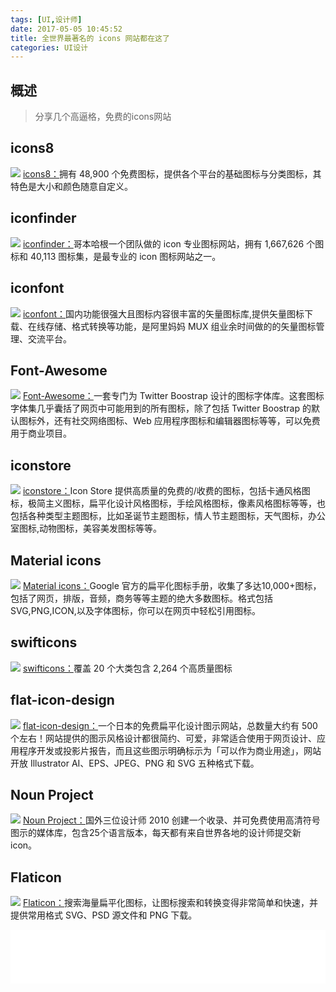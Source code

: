 ```yaml
---
tags: [UI,设计师]
date: 2017-05-05 10:45:52
title: 全世界最著名的 icons 网站都在这了
categories: UI设计
---
```

## 概述
> 分享几个高逼格，免费的icons网站

<!-- more -->

## icons8
![](http://ondlsj2sn.bkt.clouddn.com/FgagQPjcElDhzpQ0xc9QuOmY2YZU.png)
[icons8：](https://icons8.com/ )拥有 48,900 个免费图标，提供各个平台的基础图标与分类图标，其特色是大小和颜色随意自定义。 

## iconfinder
![](http://ondlsj2sn.bkt.clouddn.com/FmkrERamIL5tyHCN8RMfKb3WrB_q.png)
[iconfinder：](https://www.iconfinder.com/)哥本哈根一个团队做的 icon 专业图标网站，拥有 1,667,626 个图标和 40,113 图标集，是最专业的 icon 图标网站之一。


## iconfont
![](http://ondlsj2sn.bkt.clouddn.com/FpXxLtfKf4u2-mGev-qLrzhI0zXt.png)
[iconfont：](http://iconfont.cn/)国内功能很强大且图标内容很丰富的矢量图标库,提供矢量图标下载、在线存储、格式转换等功能，是阿里妈妈 MUX 组业余时间做的的矢量图标管理、交流平台。

## Font-Awesome
![](http://ondlsj2sn.bkt.clouddn.com/FvqWqkLBNsi2ZlvOKaK7oPRlE7H2.png)
[Font-Awesome：](http://fontawesome.io/)一套专门为 Twitter Boostrap 设计的图标字体库。这套图标字体集几乎囊括了网页中可能用到的所有图标，除了包括 Twitter Boostrap 的默认图标外，还有社交网络图标、Web 应用程序图标和编辑器图标等等，可以免费用于商业项目。


## iconstore
![](http://ondlsj2sn.bkt.clouddn.com/FvE9rxkw3oN3NYaWUrrhySmoAFR0.png)
[iconstore：](https://iconstore.co/)Icon Store 提供高质量的免费的/收费的图标，包括卡通风格图标，极简主义图标，扁平化设计风格图标，手绘风格图标，像素风格图标等等，也包括各种类型主题图标，比如圣诞节主题图标，情人节主题图标，天气图标，办公室图标,动物图标，美容美发图标等等。

## Material icons
![](http://ondlsj2sn.bkt.clouddn.com/FinrvrujnuCMQpTBYGnyInazNC2J.png)
[Material icons：](https://material.io/icons/)Google 官方的扁平化图标手册，收集了多达10,000+图标，包括了网页，排版，音频，商务等等主题的绝大多数图标。格式包括SVG,PNG,ICON,以及字体图标，你可以在网页中轻松引用图标。

## swifticons
![](http://ondlsj2sn.bkt.clouddn.com/FhBcgyetvVUy3wzrSJJMD9a57PQd.png)
[swifticons：](https://www.swifticons.com/)覆盖 20 个大类包含 2,264 个高质量图标

## flat-icon-design
![](http://ondlsj2sn.bkt.clouddn.com/Flmo9pR-2DYI_oKg9DI-3fJufTew.png)
[flat-icon-design：](http://flat-icon-design.com/)一个日本的免费扁平化设计图示网站，总数量大约有 500 个左右！网站提供的图示风格设计都很简约、可爱，非常适合使用于网页设计、应用程序开发或投影片报告，而且这些图示明确标示为「可以作为商业用途」，网站开放 Illustrator AI、EPS、JPEG、PNG 和 SVG 五种格式下载。

## Noun Project
![](http://ondlsj2sn.bkt.clouddn.com/Fgy4KZ0iiSCB2U4G3LoNz7yhuBKg.png)
[Noun Project：](https://thenounproject.com/)国外三位设计师 2010 创建一个收录、并可免费使用高清符号图示的媒体库，包含25个语言版本，每天都有来自世界各地的设计师提交新 icon。

## Flaticon
![](http://ondlsj2sn.bkt.clouddn.com/FqW2k1l7XItrd4rFB4OGORpJL-Mp.png)
[Flaticon：](http://www.flaticon.com/)搜索海量扁平化图标，让图标搜索和转换变得非常简单和快速，并提供常用格式 SVG、PSD 源文件和 PNG 下载。

<iframe frameborder="no" border="0" marginwidth="0" marginheight="0" width=100% height=86 src="//music.163.com/outchain/player?type=2&id=28828120&auto=1&height=66"></iframe>
